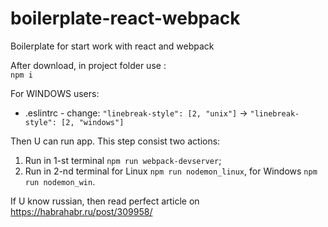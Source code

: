 # boilerplate-react-webpack
Boilerplate for start work with react and webpack

After download, in project folder use : <br>
```npm i``` <br>

For WINDOWS users:
* .eslintrc - change: ```"linebreak-style": [2, "unix"]``` -> ```"linebreak-style": [2, "windows"]```

Then U can run app. This step consist two actions: <br>
1. Run in 1-st terminal ```npm run webpack-devserver```; <br>
2. Run in 2-nd terminal for Linux ```npm run nodemon_linux```, for Windows ```npm run nodemon_win```.

If U know russian, then read perfect article on <a>https://habrahabr.ru/post/309958/</a>